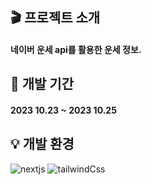 
## 🎬 프로젝트 소개
#### 네이버 운세 api를 활용한 운세 정보.

## 📅 개발 기간
#### 2023 10.23 ~ 2023 10.25

## 💡 개발 환경

![nextjs](https://img.shields.io/badge/Next.js-000?logo=nextdotjs&logoColor=fff&style=for-the-badge)
![tailwindCss](https://img.shields.io/badge/tailwindcss-%2338B2AC.svg?style=for-the-badge&logo=tailwind-css&logoColor=white)
